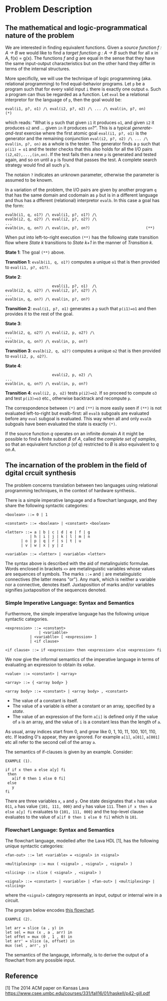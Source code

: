 # Problem Description

## The mathematical and logic-programmatical nature of the problem

We are interested in finding equivalent functions. Given a _source function_
_f : A -> B_ we would like to find a _target function_ _g : A -> B_ such that
for all x in A, f(x) = g(x). The functions _f_ and _g_ are equal in the
sense that they have the same input-output characteristics but on the
other hand they differ in terms of the internal structures. 

More specificlly, we will use the technique of logic programminng
(aka. relational programming) to find equal-behavior programs.
Let `p` be a program such that for every valid input `i` there is
exactly one output `o`. Such a program can thus be regarded as a function.
Let `eval` be a relational interpretor for the language of `p`, then the
goal would be:
```
eval(i1, p?, o1) /\ eval(i2, p?, o2) /\ ... /\ eval(in, p?, on)       (*)
```
which reads: "What is `p` such that given `i1` it produces `o1`, 
and given `i2` it produces `o2` and  ... given `in` it produces `on`?".
This is a typical _generate-and-test_ exercise where the first atomic goal
`eval(i1, p?, o1)` is the generator and the remaining conjunction
`eval(i2, p?, o2) /\ ... /\ eval(in, p?, on)` as a whole is the tester.
The generator finds a `p` such that `p(i1) = o1` and the tester checks
that this also holds for all the I/O pairs `(i2,o2),...,(in,on)`. If the test
fails then a new `p` is generated and tested again, and so on until a `p`
is found that passes the test. A complete search strategy would find all
such `p`'s.

The notaion `?` indicates an unknown parameter, otherwise the
parameter is assumed to be knowm.

In a variation of the problem, the I/O pairs are given by another program `q`
that has the same domain and codomain as `p` but is in a different language and
thus has a dfferent (relational) interpretor `evalb`. In this case a goal
has the form:
```
evalb(i1, q, o1?) /\ eval(i1, p?, o1?) /\
evalb(i2, q, o2?) /\ eval(i2, p?, o2?) /\
...
evalb(in, q, on?) /\ eval(in, p?, on?)                         (**)
```


When put into left-to-right execution `(**)` has the following
state transition flow where _State k_ transitions to _State k+1_ in
the manner of _Transition k_.


__State 1__: The goal `(**)` above.


__Transition 1__: `evalb(i1, q, o1?)` computes a unique `o1`
that is then provided to `eval(i1, p?, o1?)`.

__State 2__:
```
                     eval(i1, p?, o1)  /\
evalb(i2, q, o2?) /\ eval(i2, p?, o2?) /\
...
evalb(in, q, on?) /\ eval(in, p?, on?)
```

__Transition 2__: `eval(i1, p?, o1)` generates a `p` such that `p(i1)=o1`
and then provides it to the rest of the goal.

__State 3__:
```
evalb(i2, q, o2?) /\ eval(i2, p, o2?) /\
...
evalb(in, q, on?) /\ eval(in, p, on?)
```

__Transition 3__: `evalb(i2, q, o2?)` computes a unique `o2` that is then
provided to `eval(i2, p, o2?)`.


__State 4__:
```
                     eval(i2, p, o2) /\
...
evalb(in, q, on?) /\ eval(in, p, on?)
```

__Transition 4__: `eval(i2, p, o2)` tests `p(i2)=o2`. If so proceed to
compute `o3` and test
`p(i3)=o3` etc., otherwise backtrack and recompute `p`.


The correspondence between `(*)` and `(**)` is more easliy seen if `(**)`
is not evaluated left-to-right but evalb-first: all `evalb` subgoals are
evaluated before any `eval` subgoal is evaluated. This way when all and
only `evalb` subgoals have been evaluated the state is exactly `(*)`.

If the source function _q_ operates on an infinite domain _A_ it
might be possible to find a finite subset _B_ of _A_, called the
_complete set of samples_,
so that an equivalent function _p_ (of _q_) restricted to _B_ is also
equivalent to _q_ on _A_.


## The incarnation of the problem in the field of dgital crcuit synthesis

The problem concerns translation between two languages using
relational programming techniques, in the context of hardware synthesis.. 

There is a simple imperative language and a flowchart language, and they
share the following syntactic categories:

```
<boolean> ::= 0 | 1

<constant> ::= <boolean> | <constant> <boolean> 

<letter> ::= a | b | c | d | e | f | g
           | h | i | j | k | l | m | n
	   | o | p | q | r | s | t | u
	   | v | w | x | y | z

<variable> ::= <letter> | <variable> <letter>
```

The syntax above is described with the aid of metalinguistic formulae.
Words enclosed in brackets `<>` are metalinguistic variables whose
values are sequences of symbols. The marks `::=` and `|` are metalinguistic
connectives (the latter means "or"). Any mark, which is neither a variable
nor a connective, denotes itself. Juxtaposition of
marks and/or variables signifies juxtaposition of the sequences denoted.

### Simple Imperative Language:  Syntax and Semantics

Furthermore, the simple imperative language has the following unique
syntactic categories. 

```
<expression> ::= <constant>
               | <variablle>
	       | <variablle> [ <expression> ]
	       | <if clause>

<if clause> ::= if <expression> then <expression> else <expression> fi
```
We now give the informal semantics of the imperative language in terms of
evaluating an expression to obtain its _value_.

```
<value> ::= <constant> | <array> 

<array> ::= { <array body> }

<array body> ::= <constant> | <array body> , <constant>
```

* The value of a constant is itself.
* The value of a variable is either a constant or an array, specified by a _state_.
* The value of an expression of the form `a[i]` is defined only if the value of `a` is an array,
and the value of `i` is a constant less than the length of `a`.

As usual, array indices start from 0, and grow like 0, 1, 10, 11,
100, 101, 110, etc. If leading 0's appear, they are ignored.
For example `a[1]`, `a[01]`, `a[001]` etc all refer to the second cell of the array `a`.  

The semantics of if-clauses is given by an example. Consider:

```
EXAMPLE (1).

if if x then a else a[y] fi
 then
   a[if 0 then 1 else 0 fi]
 else
   y
fi 
```
There are three variables `x`, `a` and `y`. One 
state designates that `x` has value `011`, `a` has value `{101, 111, 000}`
 and `y` has value `111`. Then
`if x then a else a[y] fi` evaluates to `{101, 111, 000}` and the top-level clause
evaluates to the value of `a[if 0 then 1 else 0 fi]` which is `101`.

### Flowchart Language: Syntax and Semantics


The flowchart language, modelled after the Lava HDL [1], has the following
unique syntactic categories:

```
<fan-out> ::= let <variable> = <signal> in <signal>

<multiplexing> ::= mux ( <signal> , <signal> , <signal> )

<slicing> ::= slice ( <signal> , <signal> )

<signal> ::= <constant> | <variable> | <fan-out> | <multiplexing> | <slicing>
```

where the `<signal>` category represents an input, output or internal wire in a
circuit.

The program below encodes [this flowchart](https://github.com/YueLiPicasso/intro_ocaml/issues/1#issue-696667586).

```
EXAMPLE (2).

let arr = slice (a , y) in
let sel = mux (x , a , arr) in
let offet = mux (0 , 1 , 0) in
let arr' = slice (a, offset) in
mux (sel , arr', y)
```
The semantics of the langauge, informally, is to derive the output of a
flowchart from any possible input. 


## Reference

[1] The 2014 ACM paper on Kansas Lava
https://www.csee.umbc.edu/courses/331/fall16/01/haskell/p42-gill.pdf